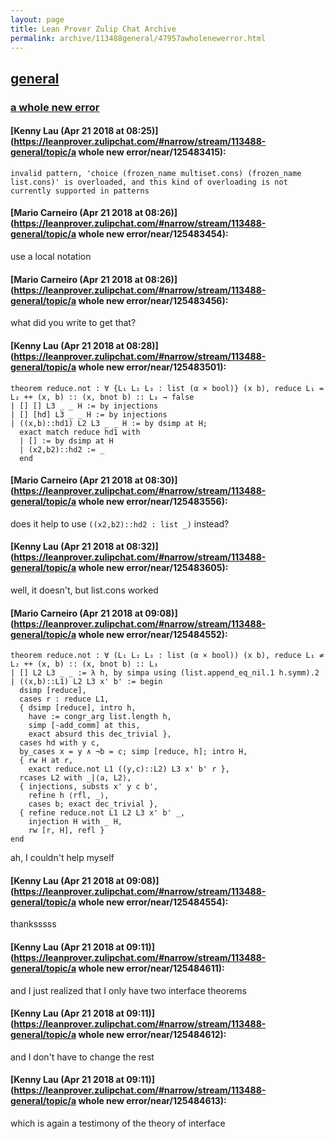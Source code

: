 ```yaml
---
layout: page
title: Lean Prover Zulip Chat Archive 
permalink: archive/113488general/47957awholenewerror.html
---
```


## [general](index.html)
### [a whole new error](47957awholenewerror.html)

#### [Kenny Lau (Apr 21 2018 at 08:25)](https://leanprover.zulipchat.com/#narrow/stream/113488-general/topic/a whole new error/near/125483415):
```lean
invalid pattern, 'choice (frozen_name multiset.cons) (frozen_name list.cons)' is overloaded, and this kind of overloading is not currently supported in patterns
```

#### [Mario Carneiro (Apr 21 2018 at 08:26)](https://leanprover.zulipchat.com/#narrow/stream/113488-general/topic/a whole new error/near/125483454):
use a local notation

#### [Mario Carneiro (Apr 21 2018 at 08:26)](https://leanprover.zulipchat.com/#narrow/stream/113488-general/topic/a whole new error/near/125483456):
what did you write to get that?

#### [Kenny Lau (Apr 21 2018 at 08:28)](https://leanprover.zulipchat.com/#narrow/stream/113488-general/topic/a whole new error/near/125483501):
```lean
theorem reduce.not : ∀ {L₁ L₂ L₃ : list (α × bool)} (x b), reduce L₁ = L₂ ++ (x, b) :: (x, bnot b) :: L₃ → false
| [] [] L3 _ _ H := by injections
| [] [hd] L3 _ _ H := by injections
| ((x,b)::hd1) L2 L3 _ _ H := by dsimp at H;
  exact match reduce hd1 with
  | [] := by dsimp at H
  | (x2,b2)::hd2 := _
  end
```

#### [Mario Carneiro (Apr 21 2018 at 08:30)](https://leanprover.zulipchat.com/#narrow/stream/113488-general/topic/a whole new error/near/125483556):
does it help to use `((x2,b2)::hd2 : list _)` instead?

#### [Kenny Lau (Apr 21 2018 at 08:32)](https://leanprover.zulipchat.com/#narrow/stream/113488-general/topic/a whole new error/near/125483605):
well, it doesn't, but list.cons worked

#### [Mario Carneiro (Apr 21 2018 at 09:08)](https://leanprover.zulipchat.com/#narrow/stream/113488-general/topic/a whole new error/near/125484552):
```
theorem reduce.not : ∀ (L₁ L₂ L₃ : list (α × bool)) (x b), reduce L₁ ≠ L₂ ++ (x, b) :: (x, bnot b) :: L₃
| [] L2 L3 _ _ := λ h, by simpa using (list.append_eq_nil.1 h.symm).2
| ((x,b)::L1) L2 L3 x' b' := begin
  dsimp [reduce],
  cases r : reduce L1,
  { dsimp [reduce], intro h,
    have := congr_arg list.length h,
    simp [-add_comm] at this,
    exact absurd this dec_trivial },
  cases hd with y c,
  by_cases x = y ∧ ¬b = c; simp [reduce, h]; intro H,
  { rw H at r,
    exact reduce.not L1 ((y,c)::L2) L3 x' b' r },
  rcases L2 with _|⟨a, L2⟩,
  { injections, substs x' y c b',
    refine h ⟨rfl, _⟩,
    cases b; exact dec_trivial },
  { refine reduce.not L1 L2 L3 x' b' _,
    injection H with _ H,
    rw [r, H], refl }
end
```
ah, I couldn't help myself

#### [Kenny Lau (Apr 21 2018 at 09:08)](https://leanprover.zulipchat.com/#narrow/stream/113488-general/topic/a whole new error/near/125484554):
thanksssss

#### [Kenny Lau (Apr 21 2018 at 09:11)](https://leanprover.zulipchat.com/#narrow/stream/113488-general/topic/a whole new error/near/125484611):
and I just realized that I only have two interface theorems

#### [Kenny Lau (Apr 21 2018 at 09:11)](https://leanprover.zulipchat.com/#narrow/stream/113488-general/topic/a whole new error/near/125484612):
and I don't have to change the rest

#### [Kenny Lau (Apr 21 2018 at 09:11)](https://leanprover.zulipchat.com/#narrow/stream/113488-general/topic/a whole new error/near/125484613):
which is again a testimony of the theory of interface

